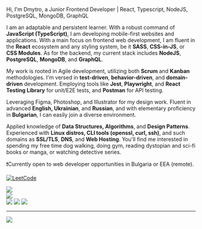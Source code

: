 Hi, I'm Dmytro, a Junior Frontend Developer | React, Typescript, NodeJS, PostgreSQL, MongoDB, GraphQL

I am an adaptable and persistent learner. With a robust command of **JavaScript (TypeScript)**, I am developing mobile-first websites and applications.
With a main focus on frontend web development, I am fluent in the **React** ecosystem and any styling system, be it **SASS**, **CSS-in-JS**, or **CSS Modules**. As for the backend, my current stack includes **NodeJS**, **PostgreSQL**, **MongoDB**, and **GraphQL**.

My work is rooted in Agile development, utilizing both **Scrum** and **Kanban** methodologies. I'm versed in **test-driven**, **behavior-driven**, and **domain-driven** development. Employing tools like **Jest**, **Playwright**, and **React Testing Library** for unit/E2E tests, and **Postman** for API testing.

Leveraging Figma, Photoshop, and Illustrator for my design work.
Fluent in advanced **English, Ukrainian**, and **Russian**, and with elementary proficiency in **Bulgarian**, I can easily join a diverse environment.

Applied knowledge of **Data Structures, Algorithms**, and **Design Patterns**. Experienced with **Linux distros, CLI tools (openssl, curl, ssh)**, and such domains as **SSL/TLS**, **DNS**, and **Web Hosting**.
You'll find me interested in spending my free time dog walking, doing gym, reading dystopian and sci-fi books or manga, or watching detective series. 

❗Currently open to web developer opportunities in Bulgaria or EEA (remote).

[![LeetCode](https://leetcard.jacoblin.cool/dmltdev?theme=nord&font=Fira%20Code)](https://leetcode.com/dmltdev/)

![](https://github-readme-stats.vercel.app/api?username=dmltdev&theme=dracula&hide_border=false&include_all_commits=false&count_private=false)<br/>
![](https://github-readme-streak-stats.herokuapp.com/?user=dmltdev&theme=dracula&hide_border=false)<br/>
![](https://github-readme-stats.vercel.app/api/top-langs/?username=dmltdev&theme=dracula&hide_border=false&include_all_commits=false&count_private=false&layout=compact)
![](https://github-profile-trophy.vercel.app/?username=dmltdev&theme=dracula&no-frame=false&no-bg=true&margin-w=4)
![](https://quotes-github-readme.vercel.app/api?type=horizontal&theme=tokyonight)

---
[![](https://visitcount.itsvg.in/api?id=dmltdev&icon=9&color=6)](https://visitcount.itsvg.in)

<!-- Proudly created with GPRM ( https://gprm.itsvg.in ) -->
